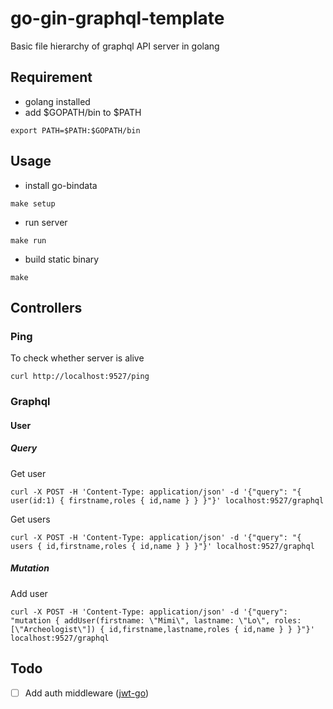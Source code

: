 # go-gin-graphql-template

Basic file hierarchy of graphql API server in golang

## Requirement

* golang installed
* add $GOPATH/bin to $PATH

```
export PATH=$PATH:$GOPATH/bin
```

## Usage

* install go-bindata

```
make setup
```

* run server

```
make run
```

* build static binary

```
make
```

## Controllers

### Ping

To check whether server is alive

```
curl http://localhost:9527/ping
```

### Graphql

#### User

##### Query

Get user

```
curl -X POST -H 'Content-Type: application/json' -d '{"query": "{ user(id:1) { firstname,roles { id,name } } }"}' localhost:9527/graphql
```

Get users

```
curl -X POST -H 'Content-Type: application/json' -d '{"query": "{ users { id,firstname,roles { id,name } } }"}' localhost:9527/graphql
```

##### Mutation

Add user

```
curl -X POST -H 'Content-Type: application/json' -d '{"query": "mutation { addUser(firstname: \"Mimi\", lastname: \"Lo\", roles: [\"Archeologist\"]) { id,firstname,lastname,roles { id,name } } }"}' localhost:9527/graphql
```

## Todo

- [ ] Add auth middleware ([jwt-go](https://github.com/dgrijalva/jwt-go))
